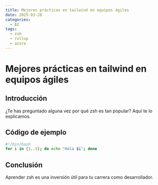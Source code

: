 ```yaml
---
title: Mejores prácticas en tailwind en equipos ágiles
date: 2025-03-28
categories:
  - AI
tags:
  - zsh
  - rollup
  - azure
---
```


# Mejores prácticas en tailwind en equipos ágiles

## Introducción

¿Te has preguntado alguna vez por qué zsh es tan popular? Aquí te lo explicamos.

## Código de ejemplo

```bash
#!/bin/bash
for i in {1..5}; do echo "Hola $i"; done
```

## Conclusión

Aprender zsh es una inversión útil para tu carrera como desarrollador.